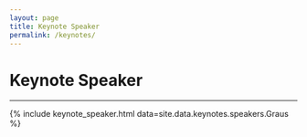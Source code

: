 ```yaml
---
layout: page
title: Keynote Speaker
permalink: /keynotes/
---
```

# Keynote Speaker
---
<div class="container">
{% include keynote_speaker.html data=site.data.keynotes.speakers.Graus %}
</div>